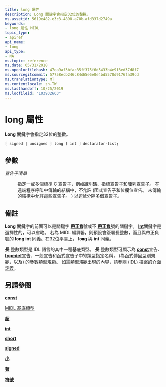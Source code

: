 ```yaml
---
title: long 屬性
description: Long 關鍵字會指定32位的整數。
ms.assetid: 5619e482-e3c3-4898-a70b-afd337d2749a
keywords:
- long 屬性 MIDL
topic_type:
- apiref
api_name:
- long
api_type:
- NA
ms.topic: reference
ms.date: 05/31/2018
ms.openlocfilehash: 47ea9af3bfac85ff375f6d5433b4e9f3ed37d8f7
ms.sourcegitcommit: 57758ecb246c84d65e6e0e4bd5570d9176fa39cd
ms.translationtype: MT
ms.contentlocale: zh-TW
ms.lasthandoff: 10/25/2019
ms.locfileid: "103932663"
---
```

# <a name="long-attribute"></a>long 屬性

**Long** 關鍵字會指定32位的整數。

``` syntax
[ signed | unsigned ] long [ int ] declarator-list;
```

## <a name="parameters"></a>參數

<dl> <dt>

*宣告子清單* 
</dt> <dd>

指定一或多個標準 C 宣告子，例如識別碼、指標宣告子和陣列宣告子。 在遠端程序呼叫中傳輸的結構中，不允許 (函式宣告子和位欄位宣告。 未傳輸的結構中允許這些宣告子。 ) 以逗號分隔多個宣告子。

</dd> </dl>

## <a name="remarks"></a>備註

**Long** 關鍵字的前面可以是關鍵字 [**帶正負**](signed.md)號或不 [**帶正負**](unsigned.md)號的關鍵字。 [**Int**](int.md)關鍵字是選擇性的，可以省略。 若為 MIDL 編譯器，則預設會簽署長整數，而且與帶正負號的 **long int** 同義。在32位平臺上， **long** 與 **int** 同義。

**長** 整數類型是 IDL 語言的其中一種基底類型。 **長** 整數類型可顯示為 [**const**](const.md)宣告、 [**typedef**](typedef.md)宣告、一般宣告和函式宣告子中的類型指定名稱， (為函式傳回型別規範，以及) 的參數類型規範。 如需類型規範出現的內容，請參閱 [ (IDL) 檔案的介面定義](interface-definition-idl-file.md)。

## <a name="see-also"></a>另請參閱

<dl> <dt>

[**const**](const.md)
</dt> <dt>

[MIDL 基底類型](midl-base-types.md)
</dt> <dt>

[**超**](hyper.md)
</dt> <dt>

[**int**](int.md)
</dt> <dt>

[**short**](short.md)
</dt> <dt>

[**signed**](signed.md)
</dt> <dt>

[**小**](small.md)
</dt> <dt>

[**著**](typedef.md)
</dt> <dt>

[**符號**](unsigned.md)
</dt> </dl>

 

 




